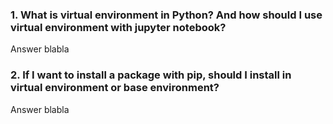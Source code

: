### 1. What is virtual environment in Python? And how should I use virtual environment with jupyter notebook?
Answer blabla
### 2. If I want to install a package with pip, should I install in virtual environment or base environment?
Answer blabla
